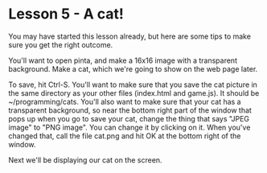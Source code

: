 # Lesson 5 - A cat!

You may have started this lesson already, but here are some tips to make sure you get the right outcome.

You'll want to open pinta, and make a 16x16 image with a transparent background.  Make a cat, which we're going to show on the web page later.

To save, hit Ctrl-S.  You'll want to make sure that you save the cat picture in the same directory as your other files (index.html and game.js).  It should be ~/programming/cats.  You'll also want to make sure that your cat has a transparent background, so near the bottom right part of the window that pops up when you go to save your cat, change the thing that says "JPEG image" to "PNG image".  You can change it by clicking on it.  When you've changed that, call the file cat.png and hit OK at the bottom right of the window.

Next we'll be displaying our cat on the screen.
